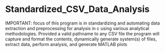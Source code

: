 # Standardized_CSV_Data_Analysis
IMPORTANT: focus of this program is in standardizing and automating data extraction and preprocessing for analysis in c using various analytical methodologies. Provided a valid pathname to any CSV file the program will capture and format the contents, dynamically generate system(s) of files, extract data, perform analysis, and generate MATLAB plots
